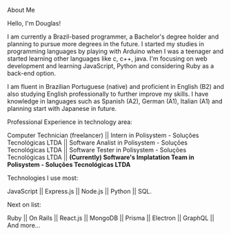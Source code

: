 About Me

Hello, I'm Douglas!

I am currently a Brazil-based programmer, a Bachelor's degree holder and planning to pursue more degrees in the future. I started my studies in programming languages by playing with Arduino when I was a teenager and started learning other languages like c, c++, java. I'm focusing on web development and learning JavaScript, Python and considering Ruby as a back-end option.

I am fluent in Brazilian Portuguese (native) and proficient in English (B2) and also studying English professionally to further improve my skills.
I have knowledge in languages such as Spanish (A2), German (A1), Italian (A1) and planning start with Japanese in future.

Professional Experience in technology area: 

Computer Technician (freelancer) || Intern in Polisystem - Soluções Tecnológicas LTDA || Software Analist in Polisystem - Soluções Tecnológicas LTDA || Software Tester in Polisystem - Soluções Tecnológicas LTDA || 
**(Currently) Software's Implatation Team in Polisystem - Soluções Tecnológicas LTDA** 


Technologies I use most:

JavaScript ||  Express.js || Node.js || Python || SQL.

Next on list:

Ruby || On Rails || React.js || MongoDB || Prisma || Electron || GraphQL || And more...
